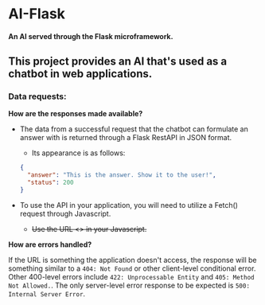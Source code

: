 # AI-Flask

#### An AI served through the Flask microframework.

## This project provides an AI that's used as a chatbot in web applications.

### Data requests:
__How are the responses made available?__
+ The data from a successful request that the chatbot can formulate an answer with is returned through a Flask RestAPI in JSON format.
  + Its appearance is as follows:

  ```json
  {
    "answer": "This is the answer. Show it to the user!",
    "status": 200
  }
  ```
+ To use the API in your application, you will need to utilize a Fetch() request through Javascript.
  + ~~Use the URL <> in your Javascript.~~

__How are errors handled?__

If the URL is something the application doesn't access, the response will be something similar to a `404: Not Found` or other client-level conditional error. Other 400-level errors include `422: Unprocessable Entity` and `405: Method Not Allowed.`. The only server-level error response to be expected is `500: Internal Server Error`.
